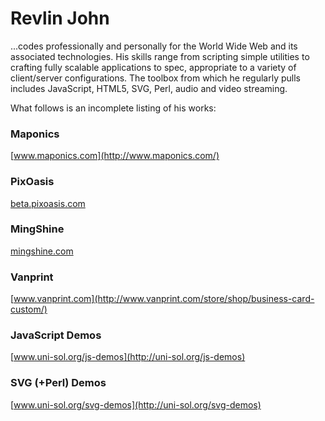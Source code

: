 Revlin John
======

...codes professionally and personally for the World Wide Web and its associated technologies. His skills range from scripting simple utilities to crafting fully scalable applications to spec, appropriate to a variety of client/server configurations. The toolbox from which he regularly pulls includes JavaScript, HTML5, SVG, Perl, audio and video streaming.

What follows is an incomplete listing of his works:

### Maponics
[www.maponics.com](http://www.maponics.com/)

### PixOasis
[beta.pixoasis.com](https://beta.pixoasis.com/)

### MingShine
[mingshine.com](http://mingshine.com/new_car_protection.html)

### Vanprint 
[www.vanprint.com](http://www.vanprint.com/store/shop/business-card-custom/)

### JavaScript Demos
[www.uni-sol.org/js-demos](http://uni-sol.org/js-demos)

### SVG (+Perl) Demos
[www.uni-sol.org/svg-demos](http://uni-sol.org/svg-demos)
